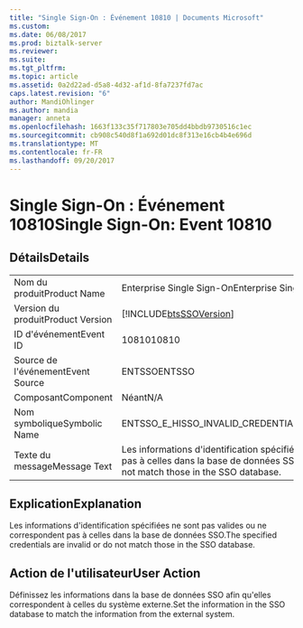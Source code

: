 ```yaml
---
title: "Single Sign-On : Événement 10810 | Documents Microsoft"
ms.custom: 
ms.date: 06/08/2017
ms.prod: biztalk-server
ms.reviewer: 
ms.suite: 
ms.tgt_pltfrm: 
ms.topic: article
ms.assetid: 0a2d22ad-d5a8-4d32-af1d-8fa7237fd7ac
caps.latest.revision: "6"
author: MandiOhlinger
ms.author: mandia
manager: anneta
ms.openlocfilehash: 1663f133c35f717803e705dd4bbdb9730516c1ec
ms.sourcegitcommit: cb908c540d8f1a692d01dc8f313e16cb4b4e696d
ms.translationtype: MT
ms.contentlocale: fr-FR
ms.lasthandoff: 09/20/2017
---
```

# <a name="single-sign-on-event-10810"></a><span data-ttu-id="3f672-102">Single Sign-On : Événement 10810</span><span class="sxs-lookup"><span data-stu-id="3f672-102">Single Sign-On: Event 10810</span></span>
## <a name="details"></a><span data-ttu-id="3f672-103">Détails</span><span class="sxs-lookup"><span data-stu-id="3f672-103">Details</span></span>  
  
|||  
|-|-|  
|<span data-ttu-id="3f672-104">Nom du produit</span><span class="sxs-lookup"><span data-stu-id="3f672-104">Product Name</span></span>|<span data-ttu-id="3f672-105">Enterprise Single Sign-On</span><span class="sxs-lookup"><span data-stu-id="3f672-105">Enterprise Single Sign-On</span></span>|  
|<span data-ttu-id="3f672-106">Version du produit</span><span class="sxs-lookup"><span data-stu-id="3f672-106">Product Version</span></span>|[!INCLUDE[btsSSOVersion](../includes/btsssoversion-md.md)]|  
|<span data-ttu-id="3f672-107">ID d'événement</span><span class="sxs-lookup"><span data-stu-id="3f672-107">Event ID</span></span>|<span data-ttu-id="3f672-108">10810</span><span class="sxs-lookup"><span data-stu-id="3f672-108">10810</span></span>|  
|<span data-ttu-id="3f672-109">Source de l'événement</span><span class="sxs-lookup"><span data-stu-id="3f672-109">Event Source</span></span>|<span data-ttu-id="3f672-110">ENTSSO</span><span class="sxs-lookup"><span data-stu-id="3f672-110">ENTSSO</span></span>|  
|<span data-ttu-id="3f672-111">Composant</span><span class="sxs-lookup"><span data-stu-id="3f672-111">Component</span></span>|<span data-ttu-id="3f672-112">Néant</span><span class="sxs-lookup"><span data-stu-id="3f672-112">N/A</span></span>|  
|<span data-ttu-id="3f672-113">Nom symbolique</span><span class="sxs-lookup"><span data-stu-id="3f672-113">Symbolic Name</span></span>|<span data-ttu-id="3f672-114">ENTSSO_E_HISSO_INVALID_CREDENTIALS</span><span class="sxs-lookup"><span data-stu-id="3f672-114">ENTSSO_E_HISSO_INVALID_CREDENTIALS</span></span>|  
|<span data-ttu-id="3f672-115">Texte du message</span><span class="sxs-lookup"><span data-stu-id="3f672-115">Message Text</span></span>|<span data-ttu-id="3f672-116">Les informations d'identification spécifiées ne sont pas valides ou ne correspondent pas à celles dans la base de données SSO.</span><span class="sxs-lookup"><span data-stu-id="3f672-116">The specified credentials are invalid or do not match those in the SSO database.</span></span>|  
  
## <a name="explanation"></a><span data-ttu-id="3f672-117">Explication</span><span class="sxs-lookup"><span data-stu-id="3f672-117">Explanation</span></span>  
 <span data-ttu-id="3f672-118">Les informations d'identification spécifiées ne sont pas valides ou ne correspondent pas à celles dans la base de données SSO.</span><span class="sxs-lookup"><span data-stu-id="3f672-118">The specified credentials are invalid or do not match those in the SSO database.</span></span>  
  
## <a name="user-action"></a><span data-ttu-id="3f672-119">Action de l'utilisateur</span><span class="sxs-lookup"><span data-stu-id="3f672-119">User Action</span></span>  
 <span data-ttu-id="3f672-120">Définissez les informations dans la base de données SSO afin qu'elles correspondent à celles du système externe.</span><span class="sxs-lookup"><span data-stu-id="3f672-120">Set the information in the SSO database to match the information from the external system.</span></span>